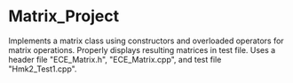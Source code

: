 # Matrix_Project
Implements a matrix class using constructors and overloaded operators for matrix operations. Properly displays resulting matrices in test file.
Uses a header file "ECE_Matrix.h", "ECE_Matrix.cpp", and test file "Hmk2_Test1.cpp".
